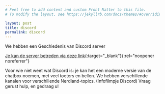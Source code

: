 ```yaml
---
# Feel free to add content and custom Front Matter to this file.
# To modify the layout, see https://jekyllrb.com/docs/themes/#overriding-theme-defaults

layout: post
title: discord
permalink: discord 
---
```


We hebben een Geschiedenis van Discord server

[Je kan de server betreden via deze link](https://discord.gg/DBhWaXkaJm){:target="_blank"}{:rel="noopener noreferrer"}

Voor wie niet weet wat Discord is: je kan het een moderne versie van de chatbox noemen, met veel toeters en bellen. We hebben verschillende kanalen voor verschillende Nerdland-topics. (Infofilmpje Discord) Vraag gerust hulp, en gedraag u! 